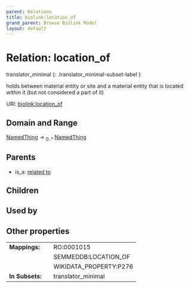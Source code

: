 ```yaml
---
parent: Relations
title: biolink:location_of
grand_parent: Browse Biolink Model
layout: default
---
```


# Relation: location_of

translator_minimal
{: .translator_minimal-subset-label }


holds between material entity or site and a material entity that is located within it (but not considered a part of it)

URI: [biolink:location_of](https://w3id.org/biolink/vocab/location_of)

## Domain and Range

[NamedThing](NamedThing.md) ->  <sub>0..*</sub> [NamedThing](NamedThing.md)

## Parents

 *  is_a: [related to](related_to.md)

## Children


## Used by


## Other properties

|  |  |  |
| --- | --- | --- |
| **Mappings:** | | RO:0001015 |
|  | | SEMMEDDB:LOCATION_OF |
|  | | WIKIDATA_PROPERTY:P276 |
| **In Subsets:** | | translator_minimal |

